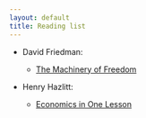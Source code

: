```yaml
---
layout: default
title: Reading list
---
```


- David Friedman:
    - <a href="http://daviddfriedman.com/The_Machinery_of_Freedom_.pdf">The Machinery of Freedom</a>

- Henry Hazlitt:
    - <a href="https://fee.org/ebooks/economics-in-one-lesson/">Economics in One Lesson</a>